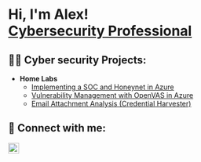 <h1>Hi, I'm Alex! <br/><a href="[https://www.linkedin.com/alexander-milenkovic/]">Cybersecurity Professional</a></h1>

<h2>👨‍💻 Cyber security Projects:</h2>

- <b>Home Labs</b>
  - [Implementing a SOC and Honeynet in Azure](https://github.com/AlexMilenkovic1982/SocAndHoneynetLab/tree/main)
  - [Vulnerability Management with OpenVAS in Azure](https://github.com/AlexMilenkovic1982/VulnerabilityManagementOpenVas/tree/main)
  - [Email Attachment Analysis (Credential Harvester)](https://github.com/AlexMilenkovic1982/VulnerabilityManagementOpenVas/tree/main)


<h2> 🤳 Connect with me:</h2>


[<img align="left" alt="AlexMilenkovic | LinkedIn" width="22px" src="https://cdn.jsdelivr.net/npm/simple-icons@v3/icons/linkedin.svg" />][linkedin]



[linkedin]: [https://www.linkedin.com/in/alexander-milenkovic/]

<!--
**** is a ✨ _special_ ✨ repository because its `README.md` (this file) appears on your GitHub profile.

Here are some ideas to get you started:

- 🔭 I’m currently working on ...
- 🌱 I’m currently learning ...
- 👯 I’m looking to collaborate on ...
- 🤔 I’m looking for help with ...
- 💬 Ask me about ...
- 📫 How to reach me: ...
- 😄 Pronouns: ...
- ⚡ Fun fact: ...
-->
